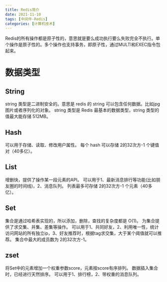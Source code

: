 ```yaml
---
title: Redis简介
date: 2021-11-10
tags: [中间件-Redis]
categories: [计算机技术]
---
```



Redis的所有操作都是原子性的，意思就是要么成功执行要么失败完全不执行。单个操作是原子性的。多个操作也支持事务，即原子性，通过MULTI和EXEC指令包起来。

# 数据类型
## String
string 类型是二进制安全的。意思是 redis 的 string 可以包含任何数据。比如jpg图片或者序列化的对象。
string 类型是 Redis 最基本的数据类型，string 类型的值最大能存储 512MB。

## Hash
可以用于存储、读取、修改用户属性。
每个 hash 可以存储 2的32次方-1 个键值对（40多亿）。

## List
增删快，提供了操作某一段元素的API。
可以用于1、最新消息排行等功能(比如朋友圈的时间线)，2、消息队列。
列表最多可存储 2的32次方-1 个元素（40多亿）。

## Set
集合是通过哈希表实现的，所以添加，删除，查找的复杂度都是 O(1)。
为集合提供了求交集、并集、差集等操作。
可以用于1、共同好友，2、利用唯一性，统计访问网站的所有独立ip，3、好友推荐时，根据tag求交集，大于某个阈值就可以推荐。
集合中最大的成员数为 2的32次方-1。

## zset
将Set中的元素增加一个权重参数score，元素按score有序排列。
数据插入集合时，已经进行天然排序。
可以用于1、排行榜，2、带权重的消息队列。